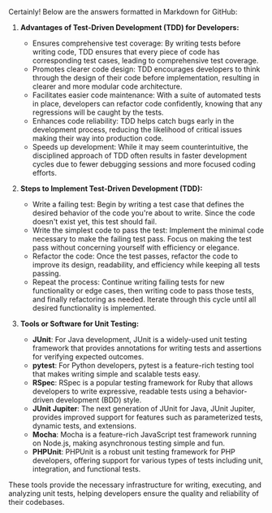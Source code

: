 Certainly! Below are the answers formatted in Markdown for GitHub:

1. **Advantages of Test-Driven Development (TDD) for Developers:**
   - Ensures comprehensive test coverage: By writing tests before writing code, TDD ensures that every piece of code has corresponding test cases, leading to comprehensive test coverage.
   - Promotes clearer code design: TDD encourages developers to think through the design of their code before implementation, resulting in clearer and more modular code architecture.
   - Facilitates easier code maintenance: With a suite of automated tests in place, developers can refactor code confidently, knowing that any regressions will be caught by the tests.
   - Enhances code reliability: TDD helps catch bugs early in the development process, reducing the likelihood of critical issues making their way into production code.
   - Speeds up development: While it may seem counterintuitive, the disciplined approach of TDD often results in faster development cycles due to fewer debugging sessions and more focused coding efforts.

2. **Steps to Implement Test-Driven Development (TDD):**
   - Write a failing test: Begin by writing a test case that defines the desired behavior of the code you're about to write. Since the code doesn't exist yet, this test should fail.
   - Write the simplest code to pass the test: Implement the minimal code necessary to make the failing test pass. Focus on making the test pass without concerning yourself with efficiency or elegance.
   - Refactor the code: Once the test passes, refactor the code to improve its design, readability, and efficiency while keeping all tests passing.
   - Repeat the process: Continue writing failing tests for new functionality or edge cases, then writing code to pass those tests, and finally refactoring as needed. Iterate through this cycle until all desired functionality is implemented.

3. **Tools or Software for Unit Testing:**
   - **JUnit**: For Java development, JUnit is a widely-used unit testing framework that provides annotations for writing tests and assertions for verifying expected outcomes.
   - **pytest**: For Python developers, pytest is a feature-rich testing tool that makes writing simple and scalable tests easy.
   - **RSpec**: RSpec is a popular testing framework for Ruby that allows developers to write expressive, readable tests using a behavior-driven development (BDD) style.
   - **JUnit Jupiter**: The next generation of JUnit for Java, JUnit Jupiter, provides improved support for features such as parameterized tests, dynamic tests, and extensions.
   - **Mocha**: Mocha is a feature-rich JavaScript test framework running on Node.js, making asynchronous testing simple and fun.
   - **PHPUnit**: PHPUnit is a robust unit testing framework for PHP developers, offering support for various types of tests including unit, integration, and functional tests.

These tools provide the necessary infrastructure for writing, executing, and analyzing unit tests, helping developers ensure the quality and reliability of their codebases.